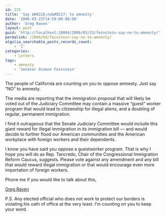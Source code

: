 ```yaml
---
id: 215
title: 'Say &#8216;no&#8217; to amnesty'
date: '2006-03-23T14:59:00-08:00'
author: 'Greg Raven'
layout: post
guid: 'http://localhost:10004/2006/03/23/feinstein-say-no-to-amnesty/'
permalink: /2006/03/feinstein-say-no-to-amnesty/
algolia_searchable_posts_records_count:
    - '1'
categories:
    - Letters
tags:
    - amnesty
    - 'Senator Dianne Feinstein'
---
```


The people of California are counting on you to oppose amnesty. Just say “NO” to amnesty.

The media are reporting that the immigration proposal that will likely be voted out of the Judiciary Committee may contain a massive “guest” worker program that would lead to citizenship for illegal aliens, and a doubling of regular, permanent immigration.

I find it outrageous that the Senate Judiciary Committee would include this giant reward for illegal immigration in its immigration bill — and would decide to further flood our American communities and the American workplace with foreign workers and their dependents.

I know you have said you oppose a guestworker program. That is why I hope you will do as Rep. Tancredo, Chair of the Congressional Immigration Reform Caucus, suggests. Please vote against any amendment and any bill that would reward illegal immigration or that would encourage even more importation of foreign workers.

Phone me if you would like to talk about this,

[Greg Raven](https://www.gregraven.org/)

P.S. Any elected official who does not work to protect our borders is violating his oath of office at the very least. I’m counting on you to keep your word.